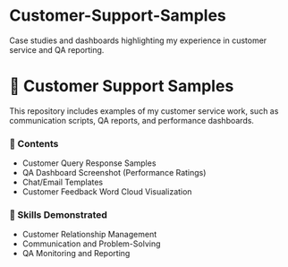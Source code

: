 # Customer-Support-Samples
Case studies and dashboards highlighting my experience in customer service and QA reporting.
# 🤝 Customer Support Samples  

This repository includes examples of my customer service work, such as communication scripts, QA reports, and performance dashboards.

### 📁 Contents
- Customer Query Response Samples  
- QA Dashboard Screenshot (Performance Ratings)  
- Chat/Email Templates  
- Customer Feedback Word Cloud Visualization  

### 🧠 Skills Demonstrated
- Customer Relationship Management  
- Communication and Problem-Solving  
- QA Monitoring and Reporting
